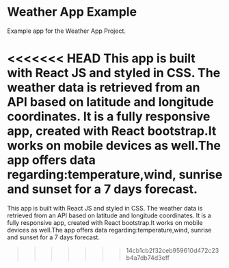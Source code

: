 # Weather App Example

Example app for the Weather App Project.

<<<<<<< HEAD
This app is built with React JS and styled in CSS. The weather data is retrieved from an API based on latitude and longitude coordinates. It is a fully responsive app, created with React bootstrap.It works on mobile devices as well.The app offers data regarding:temperature,wind, sunrise and sunset for a 7 days forecast.
=======

This app is built with React JS and styled in CSS. The weather data is retrieved from an API based on latitude and longitude coordinates. It is a fully responsive app, created with React bootstrap.It works on mobile devices as well.The app offers data regarding:temperature,wind, sunrise and sunset for a 7 days forecast.
>>>>>>> 14cb1cb2f32ceb959610d472c23b4a7db74d3eff
